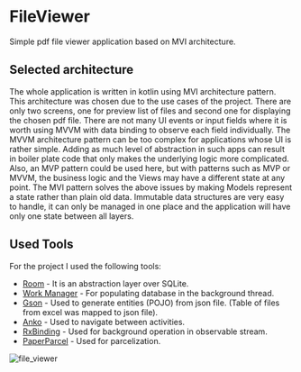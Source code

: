 # FileViewer
Simple pdf file viewer application based on MVI architecture.

## Selected architecture

The whole application is written in kotlin using MVI architecture pattern. This architecture was chosen due to the use cases of the project. There are only two screens, one for preview list of files and second one for displaying the chosen pdf file. There are not many UI events or input fields where it is worth using MVVM with data binding to observe each field individually. 
The MVVM architecture pattern can be too complex for applications whose UI is rather simple. Adding as much level of abstraction in such apps can result in boiler plate code that only makes the underlying logic more complicated. Also, an MVP pattern could be used here, but with patterns such as MVP or MVVM, the business logic and the Views may have a different state at any point. The MVI pattern solves the above issues by making Models represent a state rather than plain old data. Immutable data structures are very easy to handle, it can only be managed in one place and the application will have only one state between all layers.

## Used Tools

For the project I used the following tools:  
* [Room](https://developer.android.com/topic/libraries/architecture/room) - It is an abstraction layer over SQLite.
* [Work Manager](https://developer.android.com/reference/androidx/work/WorkManager) - For populating database in the background thread.
* [Gson](https://github.com/google/gson) - Used to generate entities (POJO) from json file. (Table of files from excel was mapped to json file).
* [Anko](https://github.com/Kotlin/anko/wiki/Anko-Commons-%E2%80%93-Intents) - Used to navigate between activities.
* [RxBinding](https://github.com/JakeWharton/RxBinding) - Used for background operation in observable stream.
* [PaperParcel](https://github.com/grandstaish/paperparcel) - Used for parcelization.

![file_viewer](https://user-images.githubusercontent.com/24879552/58427059-c0d6c700-809e-11e9-81d9-5df2ebbbc87c.jpg)
